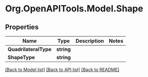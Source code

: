 # Org.OpenAPITools.Model.Shape

## Properties

Name | Type | Description | Notes
------------ | ------------- | ------------- | -------------
**QuadrilateralType** | **string** |  | 
**ShapeType** | **string** |  | 

[[Back to Model list]](../README.md#documentation-for-models) [[Back to API list]](../README.md#documentation-for-api-endpoints) [[Back to README]](../README.md)

